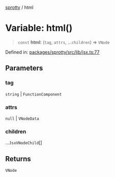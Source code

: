 
[sprotty](../globals) / html

# Variable: html()

> `const` **html**: (`tag`, `attrs`, ...`children`) => `VNode`

Defined in: [packages/sprotty/src/lib/jsx.ts:77](https://github.com/eclipse-sprotty/sprotty/blob/f9b2433481cc27a1ac0c92d525a92039ae7f6c76/packages/sprotty/src/lib/jsx.ts#L77)

## Parameters

### tag

`string` | `FunctionComponent`

### attrs

`null` | `VNodeData`

### children

...`JsxVNodeChild`[]

## Returns

`VNode`
